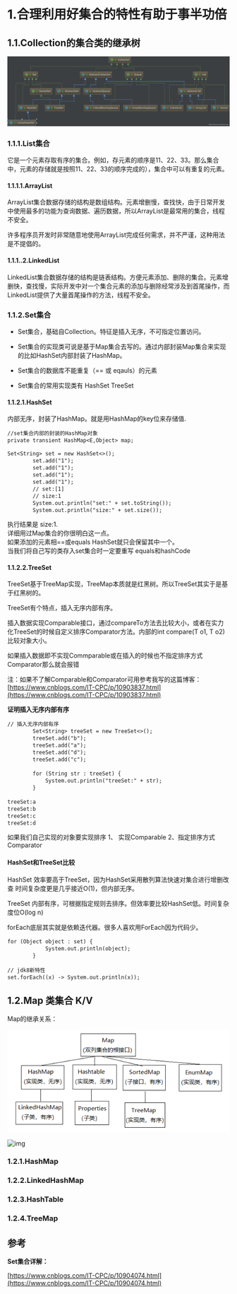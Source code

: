 # 1.合理利用好集合的特性有助于事半功倍

## 1.1.Collection的集合类的继承树

![img](/static/image/20190717224652123.png)

### 1.1.1.List集合

它是一个元素存取有序的集合。例如，存元素的顺序是11、22、33。那么集合中，元素的存储就是按照11、22、33的顺序完成的），集合中可以有重复的元素。

#### 1.1.1.1.ArrayList

ArrayList集合数据存储的结构是数组结构。元素增删慢，查找快，由于日常开发中使用最多的功能为查询数据、遍历数据，所以ArrayList是最常用的集合，线程不安全。

许多程序员开发时非常随意地使用ArrayList完成任何需求，并不严谨，这种用法是不提倡的。

#### 1.1.1..2.LinkedList

LinkedList集合数据存储的结构是链表结构。方便元素添加、删除的集合。元素增删快，查找慢，实际开发中对一个集合元素的添加与删除经常涉及到首尾操作，而LinkedList提供了大量首尾操作的方法，线程不安全。

### 1.1.2.Set集合

* Set集合，基础自Collection。特征是插入无序，不可指定位置访问。

* Set集合的实现类可说是基于Map集合去写的。通过内部封装Map集合来实现的比如HashSet内部封装了HashMap。

* Set集合的数据库不能重复（== 或 eqauls）的元素

* Set集合的常用实现类有 HashSet TreeSet

#### 1.1.2.1.HashSet

内部无序，封装了HashMap。就是用HashMap的key位来存储值.

```
//set集合内部的封装的HashMap对象
private transient HashMap<E,Object> map;
```

```
Set<String> set = new HashSet<>();
        set.add("1");
        set.add("1");
        set.add("1");
        set.add("1");
        // set:[1]
        // size:1
        System.out.println("set:" + set.toString());
        System.out.println("size:" + set.size());
```

执行结果是 size:1.  
详细用过Map集合的你很明白这一点。  
如果添加的元素相==或equals HashSet就只会保留其中一个。  
当我们将自己写的类存入set集合时一定要重写 equals和hashCode

#### 1.1.2.2.TreeSet

TreeSet基于TreeMap实现，TreeMap本质就是红黑树。所以TreeSet其实于是基于红黑树的。

TreeSet有个特点，插入无序内部有序。

插入数据实现Comparable接口，通过compareTo方法去比较大小，或者在实力化TreeSet的时候自定义排序Comparator方法。内部的int compare\(T o1, T o2\)比较对象大小。

如果插入数据即不实现Commparable或在插入的时候也不指定排序方式Comparator那么就会报错

注：如果不了解Comparable和Comparator可用参考我写的这篇博客：[https://www.cnblogs.com/IT-CPC/p/10903837.html](https://www.cnblogs.com/IT-CPC/p/10903837.html)

**证明插入无序内部有序**

```
// 插入无序内部有序
        Set<String> treeSet = new TreeSet<>();
        treeSet.add("b");
        treeSet.add("a");
        treeSet.add("d");
        treeSet.add("c");

        for (String str : treeSet) {
            System.out.println("treeSet:" + str);
        }

treeSet:a
treeSet:b
treeSet:c
treeSet:d
```

如果我们自己实现的对象要实现排序 1、 实现Comparable 2、指定排序方式 Comparator

#### HashSet和TreeSet比较

HashSet 效率要高于TreeSet，因为HashSet采用散列算法快速对集合进行增删改查 时间复杂度更是几乎接近O\(1\)，但内部无序。

TreeSet 内部有序，可根据指定规则去排序。但效率要比较HashSet低。时间复杂度位O\(log n\)

forEach底层其实就是依赖迭代器。很多人喜欢用ForEach因为代码少。

```
for (Object object : set) {
            System.out.println(object);
        }

// jdk8新特性
set.forEach((x) -> System.out.println(x));
```

## 1.2.Map 类集合 K/V

Map的继承关系：

![img](/static/image/1685101-20190520015745840-1408257336.png)

![img](/static/image/微信截图\_20200423170306.png)

### 1.2.1.HashMap

### 1.2.2.LinkedHashMap

### 1.2.3.HashTable

### 1.2.4.TreeMap

## 参考

**Set集合详解：**

[https://www.cnblogs.com/IT-CPC/p/10904074.html](https://www.cnblogs.com/IT-CPC/p/10904074.html)

